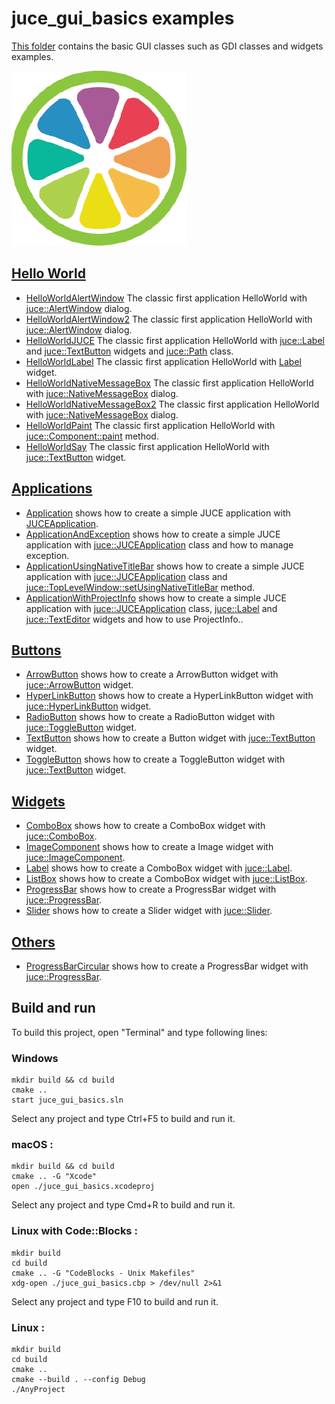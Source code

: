 # juce_gui_basics examples

[This folder](.) contains the basic GUI classes such as GDI classes and widgets examples.

[![JUCE](../docs/Pictures/JUCE.png)](https://www.juce.com)

## [Hello World](HelloWorlds/README.md)

* [HelloWorldAlertWindow](HelloWorlds/HelloWorldAlertWindow/README.md) The classic first application HelloWorld with [juce::AlertWindow](https://docs.juce.com/master/classAlertWindow.html) dialog.
* [HelloWorldAlertWindow2](HelloWorlds/HelloWorldAlertWindow2/README.md) The classic first application HelloWorld with [juce::AlertWindow](https://docs.juce.com/master/classAlertWindow.html) dialog.
* [HelloWorldJUCE](HelloWorlds/HelloWorldJUCE/README.md) The classic first application HelloWorld with [juce::Label](https://docs.juce.com/master/classLabel.html) and [juce::TextButton](https://docs.juce.com/master/classTextButton.html) widgets and [juce::Path](https://docs.juce.com/master/classPath.html) class.
* [HelloWorldLabel](HelloWorlds/HelloWorldLabel/README.md) The classic first application HelloWorld with [Label](https://docs.juce.com/master/classLabel.html) widget.
* [HelloWorldNativeMessageBox](HelloWorlds/HelloWorldNativeMessageBox/README.md) The classic first application HelloWorld with [juce::NativeMessageBox](https://docs.juce.com/master/classNativeMessageBox.html) dialog.
* [HelloWorldNativeMessageBox2](HelloWorlds/HelloWorldNativeMessageBox2/README.md) The classic first application HelloWorld with [juce::NativeMessageBox](https://docs.juce.com/master/classNativeMessageBox.html) dialog.
* [HelloWorldPaint](HelloWorlds/HelloWorldPaint/README.md) The classic first application HelloWorld with [juce::Component::paint](https://docs.juce.com/master/classComponent.html#a7cf1862f4af5909ea72827898114a182) method.
* [HelloWorldSay](HelloWorlds/HelloWorldSay/README.md) The classic first application HelloWorld with [juce::TextButton](https://docs.juce.com/master/classTextButton.html) widget.

## [Applications](Applications/README.md)

* [Application](Applications/Application/README.md) shows how to create a simple JUCE application with [JUCEApplication](https://docs.juce.com/master/classJUCEApplication.html).
* [ApplicationAndException](Applications/ApplicationAndException/README.md) shows how to create a simple JUCE application with  [juce::JUCEApplication](https://docs.juce.com/master/classJUCEApplication.html) class and how to manage exception.
* [ApplicationUsingNativeTitleBar](Applications/ApplicationUsingNativeTitleBar/README.md) shows how to create a simple JUCE application with [juce::JUCEApplication](https://docs.juce.com/master/classJUCEApplication.html) class and [juce::TopLevelWindow::setUsingNativeTitleBar](https://docs.juce.com/master/classTopLevelWindow.html#a749fbd5e688ed8c9af3d0d99b21e18c8) method.
* [ApplicationWithProjectInfo](Applications/ApplicationWithProjectInfo/README.md) shows how to create a simple JUCE application with [juce::JUCEApplication](https://docs.juce.com/master/classJUCEApplication.html) class, [juce::Label](https://docs.juce.com/master/classLabel.html) and [juce::TextEditor](https://docs.juce.com/master/classTextEditor.html) widgets and how to use ProjectInfo..

## [Buttons](Buttons/README.md)

* [ArrowButton](Buttons/ArrowButton/README.md) shows how to create a ArrowButton widget with [juce::ArrowButton](https://docs.juce.com/master/classArrowButton.html) widget.
* [HyperLinkButton](Buttons/HyperLinkButton/README.md) shows how to create a HyperLinkButton widget with [juce::HyperLinkButton](https://docs.juce.com/master/classHyperLinkButton.html) widget.
* [RadioButton](Buttons/RadioButton/README.md) shows how to create a RadioButton widget with [juce::ToggleButton](https://docs.juce.com/master/classToggleButton.html) widget.
* [TextButton](Buttons/TextButton/README.md) shows how to create a Button widget with [juce::TextButton](https://docs.juce.com/master/classTextButton.html) widget.
* [ToggleButton](Buttons/ToggleButton/README.md) shows how to create a ToggleButton widget with [juce::TextButton](https://docs.juce.com/master/classTextButton.html) widget.

## [Widgets](Widgets/README.md)

* [ComboBox](Widgets/ComboBox/README.md) shows how to create a ComboBox widget with [juce::ComboBox](https://docs.juce.com/master/classComboBox.html).
* [ImageComponent](Widgets/ImageComponent/README.md) shows how to create a Image widget with [juce::ImageComponent](https://docs.juce.com/master/classImageComponent.html).
* [Label](Widgets/Label/README.md) shows how to create a ComboBox widget with [juce::Label](https://docs.juce.com/master/classLabel.html).
* [ListBox](Widgets/ListBox/README.md) shows how to create a ComboBox widget with [juce::ListBox](https://docs.juce.com/master/classListBox.html).
* [ProgressBar](Widgets/ProgressBar/README.md) shows how to create a ProgressBar widget with [juce::ProgressBar](https://docs.juce.com/master/classProgressBar.html).
* [Slider](Widgets/Slider/README.md) shows how to create a Slider widget with [juce::Slider](https://docs.juce.com/master/classSlider.html).

## [Others](Others/README.md)

* [ProgressBarCircular](Others/ProgressBarCircular/README.md) shows how to create a ProgressBar widget with [juce::ProgressBar](https://docs.juce.com/master/classProgressBar.html).

## Build and run

To build this project, open "Terminal" and type following lines:

### Windows
``` shell
mkdir build && cd build
cmake ..
start juce_gui_basics.sln
```

Select any project and type Ctrl+F5 to build and run it.

### macOS :

``` shell
mkdir build && cd build
cmake .. -G "Xcode"
open ./juce_gui_basics.xcodeproj
```

Select any project and type Cmd+R to build and run it.

### Linux with Code::Blocks :

``` shell
mkdir build
cd build
cmake .. -G "CodeBlocks - Unix Makefiles"
xdg-open ./juce_gui_basics.cbp > /dev/null 2>&1
```

Select any project and type F10 to build and run it.

### Linux :

``` shell
mkdir build
cd build
cmake ..
cmake --build . --config Debug
./AnyProject
```
